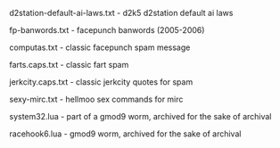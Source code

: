 d2station-default-ai-laws.txt - d2k5 d2station default ai laws 

fp-banwords.txt - facepunch banwords (2005-2006) 

computas.txt - classic facepunch spam message 

farts.caps.txt - classic fart spam

jerkcity.caps.txt - classic jerkcity quotes for spam

sexy-mirc.txt - hellmoo sex commands for mirc

system32.lua - part of a gmod9 worm, archived for the sake of archival

racehook6.lua - gmod9 worm, archived for the sake of archival
